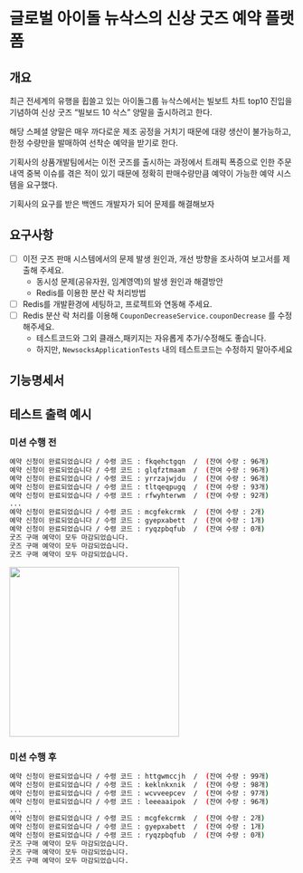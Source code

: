 # 글로벌 아이돌 뉴삭스의 신상 굿즈 예약 플랫폼

## 개요

최근 전세계의 유행을 휩쓸고 있는 아이돌그룹 뉴삭스에서는 빌보트 차트 top10 진입을 기념하여 신상 굿즈 “빌보드 10 삭스” 양말을 출시하려고 한다.

해당 스페셜 양말은 매우 까다로운 제조 공정을 거치기 때문에 대량 생산이 불가능하고, 한정 수량만을 발매하여 선착순 예약을 받기로 한다.

기획사의 상품개발팀에서는 이전 굿즈를 출시하는 과정에서 트래픽 폭증으로 인한 주문내역 중복 이슈를 겪은 적이 있기 때문에 정확히 판매수량만큼 예약이 가능한 예약 시스템을 요구했다.

기획사의 요구를 받은 백엔드 개발자가 되어 문제를 해결해보자

## 요구사항

- [ ]  이전 굿즈 판매 시스템에서의 문제 발생 원인과, 개선 방향을 조사하여 보고서를 제출해 주세요.
    - 동시성 문제(공유자원, 임계영역)의 발생 원인과 해결방안
    - Redis를 이용한 분산 락 처리방법
- [ ]  Redis를 개발환경에 세팅하고, 프로젝트와 연동해 주세요.
- [ ]  Redis 분산 락 처리를 이용해 `CouponDecreaseService.couponDecrease` 를 수정해주세요.
    - 테스트코드와 그외 클래스,패키지는 자유롭게 추가/수정해도 좋습니다.
    - 하지만, `NewsocksApplicationTests` 내의 테스트코드는 수정하지 말아주세요

## 기능명세서

## 테스트 출력 예시

### 미션 수행 전

```bash
예약 신청이 완료되었습니다 / 수령 코드 : fkqehctgqn  /  (잔여 수량 : 96개)
예약 신청이 완료되었습니다 / 수령 코드 : glqfztmaam  /  (잔여 수량 : 96개)
예약 신청이 완료되었습니다 / 수령 코드 : yrrzajwjdu  /  (잔여 수량 : 96개)
예약 신청이 완료되었습니다 / 수령 코드 : tltqeqpugq  /  (잔여 수량 : 93개)
예약 신청이 완료되었습니다 / 수령 코드 : rfwyhterwm  /  (잔여 수량 : 92개)
...
예약 신청이 완료되었습니다 / 수령 코드 : mcgfekcrmk  /  (잔여 수량 : 2개)
예약 신청이 완료되었습니다 / 수령 코드 : gyepxabett  /  (잔여 수량 : 1개)
예약 신청이 완료되었습니다 / 수령 코드 : ryqzpbqfub  /  (잔여 수량 : 0개)
굿즈 구매 예약이 모두 마감되었습니다.
굿즈 구매 예약이 모두 마감되었습니다.
굿즈 구매 예약이 모두 마감되었습니다.
```

<img width=300 src="https://github.com/ray-yhc/newsocks-goods-reservation-backend/assets/61899645/f61f8f64-7920-4b50-a0e2-dbf0a430f9f6"/>


### 미션 수행 후

```bash
예약 신청이 완료되었습니다 / 수령 코드 : httgwmccjh  /  (잔여 수량 : 99개)
예약 신청이 완료되었습니다 / 수령 코드 : keklnkxnik  /  (잔여 수량 : 98개)
예약 신청이 완료되었습니다 / 수령 코드 : wcvveepcev  /  (잔여 수량 : 97개)
예약 신청이 완료되었습니다 / 수령 코드 : leeeaaipok  /  (잔여 수량 : 96개)
...
예약 신청이 완료되었습니다 / 수령 코드 : mcgfekcrmk  /  (잔여 수량 : 2개)
예약 신청이 완료되었습니다 / 수령 코드 : gyepxabett  /  (잔여 수량 : 1개)
예약 신청이 완료되었습니다 / 수령 코드 : ryqzpbqfub  /  (잔여 수량 : 0개)
굿즈 구매 예약이 모두 마감되었습니다.
굿즈 구매 예약이 모두 마감되었습니다.
굿즈 구매 예약이 모두 마감되었습니다.
```
